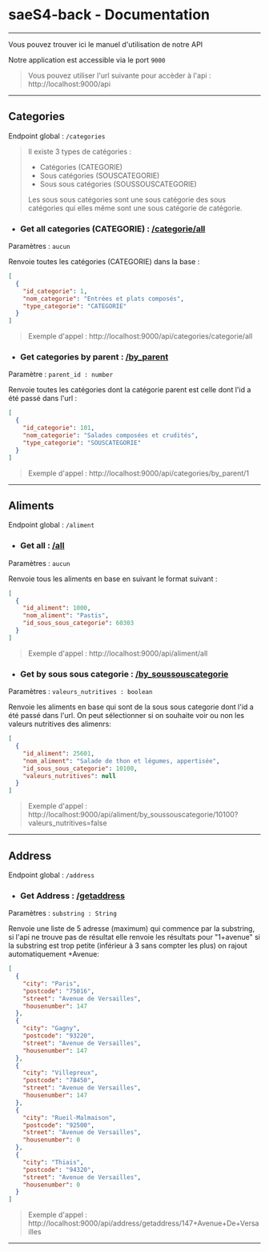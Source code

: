 # saeS4-back - Documentation

---

Vous pouvez trouver ici le manuel d'utilisation de notre API 

Notre application est accessible via le port `9000`
> Vous pouvez utiliser l'url suivante pour accèder à l'api :
> http://localhost:9000/api

---
## Categories

Endpoint global : `/categories`

> Il existe 3 types de catégories : 
> - Catégories (CATEGORIE)
> - Sous catégories (SOUSCATEGORIE)
> - Sous sous catégories (SOUSSOUSCATEGORIE)
> 
> Les sous sous catégories sont une sous catégorie des sous catégories qui elles 
> même sont une sous catégorie de catégorie.


- ### Get all categories (CATEGORIE) : [/categorie/all](http://localhost:9000/api/categories/categorie/all)

Paramètres : `aucun`

Renvoie toutes les catégories (CATEGORIE) dans la base :
```json
[
  {
    "id_categorie": 1,
    "nom_categorie": "Entrées et plats composés",
    "type_categorie": "CATEGORIE"
  }
]
```
> Exemple d'appel : http://localhost:9000/api/categories/categorie/all


- ### Get categories by parent : [/by_parent](http://localhost:9000/api/categories/by_parent/1)

Paramètre : `parent_id : number`

Renvoie toutes les catégories dont la catégorie parent est celle dont l'id a été passé dans l'url :
```json
[
  {
    "id_categorie": 101,
    "nom_categorie": "Salades composées et crudités",
    "type_categorie": "SOUSCATEGORIE"
  }
]
```
> Exemple d'appel : http://localhost:9000/api/categories/by_parent/1


---
## Aliments

Endpoint global : `/aliment`


- ### **Get all :** [/all](http://localhost:9000/api/aliment/all)

Paramètres : `aucun`

Renvoie tous les aliments en base en suivant le format suivant :
```json
[
  {
    "id_aliment": 1000,
    "nom_aliment": "Pastis",
    "id_sous_sous_categorie": 60303
  }
]
```
> Exemple d'appel : http://localhost:9000/api/aliment/all


- ### **Get by sous sous categorie :** [/by_soussouscategorie](http://localhost:9000/api/aliment/by_soussouscategorie/10100?valeurs_nutritives=false)

Paramètres : `valeurs_nutritives : boolean`

Renvoie les aliments en base qui sont de la sous sous categorie dont l'id a été passé dans l'url.
On peut sélectionner si on souhaite voir ou non les valeurs nutritives des alimenrs:
```json
[
  {
    "id_aliment": 25601,
    "nom_aliment": "Salade de thon et légumes, appertisée",
    "id_sous_sous_categorie": 10100,
    "valeurs_nutritives": null
  }
]
```
> Exemple d'appel : http://localhost:9000/api/aliment/by_soussouscategorie/10100?valeurs_nutritives=false
---
## Address

Endpoint global : `/address`


- ### **Get Address :** [/getaddress](http://localhost:9000/api/address/getaddress/1+Avenue)

Paramètres : `substring : String`

Renvoie une liste de 5 adresse (maximum) qui commence par la substring, si l'api ne trouve pas de résultat elle renvoie les résultats 
pour "1+avenue" si la substring est trop petite (inférieur à 3 sans compter les plus) on rajout automatiquement +Avenue:
```json
[
  {
    "city": "Paris",
    "postcode": "75016",
    "street": "Avenue de Versailles",
    "housenumber": 147
  },
  {
    "city": "Gagny",
    "postcode": "93220",
    "street": "Avenue de Versailles",
    "housenumber": 147
  },
  {
    "city": "Villepreux",
    "postcode": "78450",
    "street": "Avenue de Versailles",
    "housenumber": 147
  },
  {
    "city": "Rueil-Malmaison",
    "postcode": "92500",
    "street": "Avenue de Versailles",
    "housenumber": 0
  },
  {
    "city": "Thiais",
    "postcode": "94320",
    "street": "Avenue de Versailles",
    "housenumber": 0
  }
]

```
> Exemple d'appel : http://localhost:9000/api/address/getaddress/147+Avenue+De+Versailles
---
```
